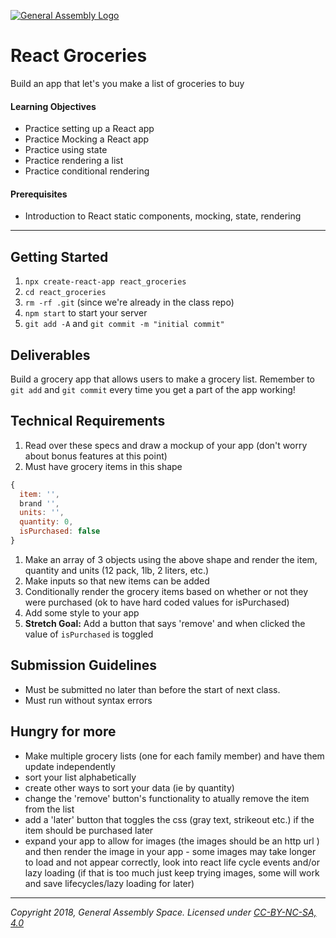 [![General Assembly Logo](/ga_cog.png)](https://generalassemb.ly)

# React Groceries

Build an app that let's you make a list of groceries to buy

#### Learning Objectives

- Practice setting up a React app
- Practice Mocking a React app
- Practice using state
- Practice rendering a list
- Practice conditional rendering


#### Prerequisites

- Introduction to React static components, mocking, state, rendering


---

## Getting Started

1. `npx create-react-app react_groceries`
2. `cd react_groceries`
3. `rm -rf .git` (since we're already in the class repo)
4. `npm start` to start your server
5. `git add -A` and `git commit -m "initial commit"`


## Deliverables

Build a grocery app that allows users to make a grocery list. Remember to `git add` and `git commit` every time you get a part of the app working!

## Technical Requirements
1. Read over these specs and draw a mockup of your app (don't worry about bonus features at this point)
1. Must have grocery items in this shape

```js
{
  item: '',
  brand '',
  units: '',
  quantity: 0,
  isPurchased: false
}
```
1. Make an array of 3 objects using the above shape and render the item, quantity and units (12 pack, 1lb, 2 liters, etc.)
1. Make inputs so that new items can be added
1. Conditionally render the grocery items based on whether or not they were purchased (ok to have hard coded values for isPurchased)
1. Add some style to your app
1. **Stretch Goal:** Add a button that says 'remove' and when clicked the value of `isPurchased` is toggled

## Submission Guidelines

- Must be submitted no later than before the start of next class.
- Must run without syntax errors

## Hungry for more
- Make multiple grocery lists (one for each family member) and have them update independently
- sort your list alphabetically
- create other ways to sort your data (ie by quantity)
- change the 'remove' button's functionality to atually remove the item from the list
- add a 'later' button that toggles the css (gray text, strikeout etc.) if the item should be purchased later
- expand your app to allow for images (the images should be an http url ) and then render the image in your app - some images may take longer to load and not appear correctly, look into react life cycle events and/or lazy loading (if that is too much just keep trying images, some will work and save lifecycles/lazy loading for later)



---

*Copyright 2018, General Assembly Space. Licensed under [CC-BY-NC-SA, 4.0](https://creativecommons.org/licenses/by-nc-sa/4.0/)*
